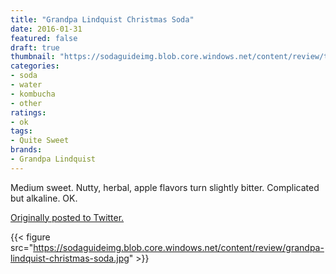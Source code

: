 ```yaml
---
title: "Grandpa Lindquist Christmas Soda"
date: 2016-01-31
featured: false
draft: true
thumbnail: "https://sodaguideimg.blob.core.windows.net/content/review/thumbs/grandpa-lindquist-christmas-soda.jpg"
categories:
- soda
- water
- kombucha
- other
ratings:
- ok
tags:
- Quite Sweet
brands:
- Grandpa Lindquist
---
```


Medium sweet. Nutty, herbal, apple flavors turn slightly bitter. Complicated but alkaline. OK.

[Originally posted to Twitter.](https://twitter.com/Cavorter/status/693942509836238848)

{{< figure src="https://sodaguideimg.blob.core.windows.net/content/review/grandpa-lindquist-christmas-soda.jpg" >}}

